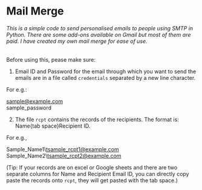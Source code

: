 # Mail Merge

###### This is a simple code to send personalised emails to people using SMTP in Python. There are some add-ons available on Gmail but most of them are paid. I have created my own mail merge for ease of use. 

Before using this, pease make sure: 
1. Email ID and Password for the email through which you want to send the emails are in a file called `credentials` separated by a new line character. 

For e.g.: 

sample@example.com\
sample_password

2. The file `rcpt` contains the records of the recipients. The format is: Name{tab space}Recipient ID.

For e.g.,

Sample_Name1\tsample_rcpt1@example.com\
Sample_Name2\tsample_rcpt2@example.com

(Tip: If your records are on excel or Google sheets and there are two separate columns for Name and Recipient Email ID, you can directly copy paste the records onto `rcpt`, they will get pasted with the tab space.)
